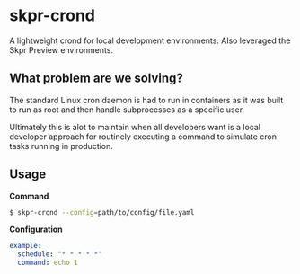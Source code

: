 skpr-crond
==========

A lightweight crond for local development environments. Also leveraged the Skpr Preview environments. 

## What problem are we solving?

The standard Linux cron daemon is had to run in containers as it was built to run as root and then
handle subprocesses as a specific user.

Ultimately this is alot to maintain when all developers want is a local developer approach for routinely
executing a command to simulate cron tasks running in production.

## Usage

**Command**

```bash
$ skpr-crond --config=path/to/config/file.yaml
```

**Configuration**

```yaml
example:
  schedule: "* * * * *"
  command: echo 1
```
